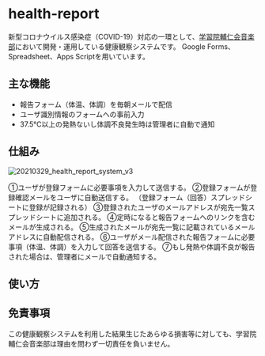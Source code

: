 # health-report
新型コロナウイルス感染症（COVID-19）対応の一環として、[学習院輔仁会音楽部](https://www.ongakubu.org)において開発・運用している健康観察システムです。
Google Forms、Spreadsheet、Apps Scriptを用いています。
## 主な機能
* 報告フォーム（体温、体調）を毎朝メールで配信
* ユーザ識別情報のフォームへの事前入力
* 37.5℃以上の発熱ないし体調不良発生時は管理者に自動で通知
## 仕組み
![20210329_health_report_system_v3](https://user-images.githubusercontent.com/18068336/112787095-bae31000-9092-11eb-90c1-cdf4764f5e87.jpg)


①ユーザが登録フォームに必要事項を入力して送信する。
②登録フォームが登録確認メールをユーザに自動送信する。
（登録フォーム（回答）スプレッドシートに登録が記録される）
③登録されたユーザのメールアドレスが宛先一覧スプレッドシートに追加される。
④定時になると報告フォームへのリンクを含むメールが生成される。
⑤生成されたメールが宛先一覧に記載されているメールアドレスに自動配信される。
⑥ユーザがメール配信された報告フォームに必要事項（体温、体調）を入力して回答を送信する。
⑦もし発熱や体調不良が報告された場合は、管理者にメールで自動通知する。

## 使い方

## 免責事項
この健康観察システムを利用した結果生じたあらゆる損害等に対しても、学習院輔仁会音楽部は理由を問わず一切責任を負いません。
